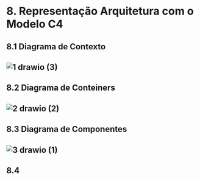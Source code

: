 # 8. Representação Arquitetura com o Modelo C4
## 8.1 Diagrama de Contexto
![1 drawio (3)](https://github.com/user-attachments/assets/2b53e6ef-3af5-4d5c-82d1-4b167c77996d)
---
## 8.2 Diagrama de Conteiners
![2 drawio (2)](https://github.com/user-attachments/assets/4ee3046f-b5e3-4ade-931b-369905bfc0fc)
---
## 8.3 Diagrama de Componentes
![3 drawio (1)](https://github.com/user-attachments/assets/b9e2662c-8448-49e0-a9e9-00145e43803d)
---
## 8.4
